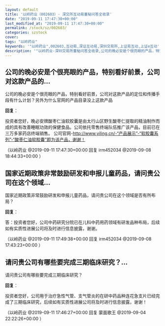 ```yaml
---
layout: default
title: '以岭药业（002603）- 深交所互动易董秘问答全收录'
date: "2019-09-11 17:47:30+00:00"
last_modified_at: "2019-09-11 17:47:30+00:00"
permalink: /stock/sz/002603/
categories: szstock
cover: 
tags: "以岭药业"
keywords: '"以岭药业",002603,互动易,深证互动易,深圳交易所,上证易互动,上证e互动'
description: '"以岭药业-深圳交易所董秘问答全收录,公司的晚必安是个很亮眼的产品，特别看好前景，公司对这款产品的定位和传播手段有什么计划？另外为什么官网的产品目录没上这款产品"'
---
```


## 公司的晚必安是个很亮眼的产品，特别看好前景，公司对这款产品的...

公司的晚必安是个很亮眼的产品，特别看好前景，公司对这款产品的定位和传播手段有什么计划？另外为什么官网的产品目录没上这款产品

**回复**：

投资者您好，晚必安牌酸枣仁油软胶囊是由太行山区野生酸枣仁提取的精油制作而成的具有改善睡眠功效的保健食品。公司依托零售终端队伍推广该产品，目前已在三万多家药店终端销售。
    公司官网-http://www.yiling.cn/-“产品展示”-“软胶囊系列”-“酸枣仁油软胶囊”即为该产品，谢谢！ 

（以岭药业  @2019-09-11 17:47:30+00:00 回复 irm452034  @2019-09-08 18:44:33+00:00 ）

## 国家近期政策非常鼓励研发和申报儿童药品，请问贵公司在这个领域...

国家近期政策非常鼓励研发和申报儿童药品，请问贵公司在这个领域是否有所布局？

**回复**：

答：投资者您好，公司中药研究分院已在儿科中药用药领域有研发品种布局，后续如有实质性进展公司将及时进行信息披露，谢谢。 

（以岭药业  @2019-09-11 17:49:38+00:00 回复 irm452034  @2019-09-08 17:43:23+00:00 ）

## 请问贵公司有哪些要完成三期临床研究？...

请问贵公司有哪些要完成三期临床研究？

**回复**：

投资者您好，公司用于治疗急性气管、支气管炎的在研中药品种连花急支片已经完成了三期临床研究，后续如有实质性进展公司将及时进行信息披露，谢谢！ 

（以岭药业  @2019-09-11 17:46:27+00:00 回复 蒙面歌王  @2019-09-04 22:22:26+00:00 ）

